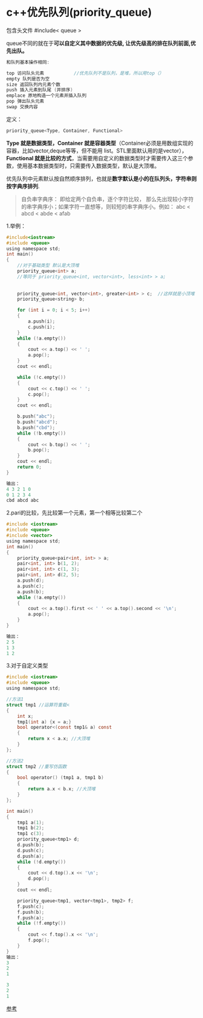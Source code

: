# c++优先队列(priority_queue)

包含头文件 #include< queue >

queue不同的就在于**可以自定义其中数据的优先级, 让优先级高的排在队列前面,优先出队。**

```C
和队列基本操作相同:

top 访问队头元素           //优先队列不是队列，是堆，所以用top（）
empty 队列是否为空
size 返回队列内元素个数
push 插入元素到队尾 (并排序)
emplace 原地构造一个元素并插入队列
pop 弹出队头元素
swap 交换内容
```

定义：

```C
priority_queue<Type, Container, Functional>
```

**Type 就是数据类型，Container 就是容器类型**（Container必须是用数组实现的容器，比如vector,deque等等，但不能用 list。STL里面默认用的是vector），**Functional 就是比较的方式**，当需要用自定义的数据类型时才需要传入这三个参数，使用基本数据类型时，只需要传入数据类型，默认是大顶堆。

优先队列中元素默认按自然顺序排列，也就是**数字默认是小的在队列头，字符串则按字典序排列**.

>自负串字典序： 即给定两个自负串，逐个字符比较， 那么先出现较小字符的串字典序小；如果字符一直想等，则较短的串字典序小。例如： abc < abcd < abde < afab

1.举例：

```C
#include<iostream>
#include <queue>
using namespace std;
int main() 
{
    //对于基础类型 默认是大顶堆
    priority_queue<int> a; 
    //等同于 priority_queue<int, vector<int>, less<int> > a;
    
  
    priority_queue<int, vector<int>, greater<int> > c;  //这样就是小顶堆
    priority_queue<string> b;

    for (int i = 0; i < 5; i++) 
    {
        a.push(i);
        c.push(i);
    }
    while (!a.empty()) 
    {
        cout << a.top() << ' ';
        a.pop();
    } 
    cout << endl;

    while (!c.empty()) 
    {
        cout << c.top() << ' ';
        c.pop();
    }
    cout << endl;

    b.push("abc");
    b.push("abcd");
    b.push("cbd");
    while (!b.empty()) 
    {
        cout << b.top() << ' ';
        b.pop();
    } 
    cout << endl;
    return 0;
}

输出：
4 3 2 1 0
0 1 2 3 4
cbd abcd abc
```

2.pari的比较，先比较第一个元素，第一个相等比较第二个

```C
#include <iostream>
#include <queue>
#include <vector>
using namespace std;
int main() 
{
    priority_queue<pair<int, int> > a;
    pair<int, int> b(1, 2);
    pair<int, int> c(1, 3);
    pair<int, int> d(2, 5);
    a.push(d);
    a.push(c);
    a.push(b);
    while (!a.empty()) 
    {
        cout << a.top().first << ' ' << a.top().second << '\n';
        a.pop();
    }
}

输出：
2 5
1 3
1 2
```

3.对于自定义类型

```C
#include <iostream>
#include <queue>
using namespace std;

//方法1
struct tmp1 //运算符重载<
{
    int x;
    tmp1(int a) {x = a;}
    bool operator<(const tmp1& a) const
    {
        return x < a.x; //大顶堆
    }
};

//方法2
struct tmp2 //重写仿函数
{
    bool operator() (tmp1 a, tmp1 b) 
    {
        return a.x < b.x; //大顶堆
    }
};

int main() 
{
    tmp1 a(1);
    tmp1 b(2);
    tmp1 c(3);
    priority_queue<tmp1> d;
    d.push(b);
    d.push(c);
    d.push(a);
    while (!d.empty()) 
    {
        cout << d.top().x << '\n';
        d.pop();
    }
    cout << endl;

    priority_queue<tmp1, vector<tmp1>, tmp2> f;
    f.push(c);
    f.push(b);
    f.push(a);
    while (!f.empty()) 
    {
        cout << f.top().x << '\n';
        f.pop();
    }
}
输出：
3
2
1

3
2
1
```

[参考](https://blog.csdn.net/weixin_36888577/article/details/79937886?ops_request_misc=%257B%2522request%255Fid%2522%253A%2522165657760116781685370553%2522%252C%2522scm%2522%253A%252220140713.130102334..%2522%257D&request_id=165657760116781685370553&biz_id=0&utm_medium=distribute.pc_search_result.none-task-blog-2~all~top_positive~default-1-79937886-null-null.142^v26^control,157^v15^new_3&utm_term=priority_queue&spm=1018.2226.3001.4187)
